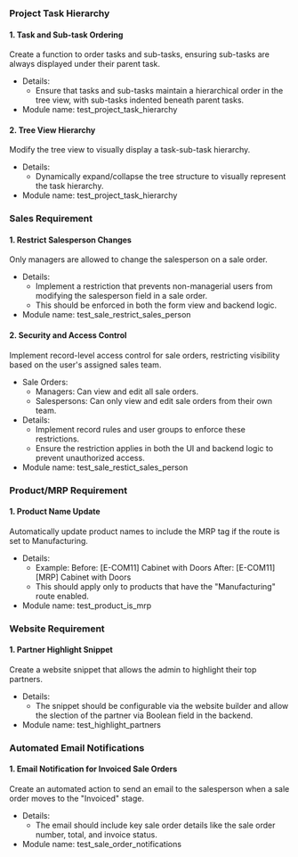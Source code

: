 ### Project Task Hierarchy
#### 1. Task and Sub-task Ordering
Create a function to order tasks and sub-tasks, ensuring sub-tasks are always displayed under their parent task.
- Details:
	- Ensure that tasks and sub-tasks maintain a hierarchical order in the tree view, with sub-tasks indented beneath parent tasks.
- Module name: test_project_task_hierarchy
#### 2. Tree View Hierarchy 
Modify the tree view to visually display a task-sub-task hierarchy.
- Details:
	- Dynamically expand/collapse the tree structure to visually represent the task hierarchy.
- Module name: test_project_task_hierarchy
### Sales Requirement
#### 1. Restrict Salesperson Changes
Only managers are allowed to change the salesperson on a sale order.
- Details:
	- Implement a restriction that prevents non-managerial users from modifying the salesperson field in a sale order.
	- This should be enforced in both the form view and backend logic.
- Module name: test_sale_restrict_sales_person
#### 2. Security and Access Control
Implement record-level access control for sale orders, restricting visibility based on the user's assigned sales team.
- Sale Orders:
	- Managers: Can view and edit all sale orders.
	- Salespersons: Can only view and edit sale orders from their own team.
- Details:
	- Implement record rules and user groups to enforce these restrictions.
	- Ensure the restriction applies in both the UI and backend logic to prevent unauthorized access.
- Module name: test_sale_restict_sales_person
### Product/MRP Requirement
#### 1. Product Name Update
Automatically update product names to include the MRP tag if the route is set to Manufacturing.
- Details:
	- Example:
Before: [E-COM11] Cabinet with Doors
After: [E-COM11][MRP] Cabinet with Doors
	- This should apply only to products that have the "Manufacturing" route enabled.
- Module name: test_product_is_mrp
### Website Requirement
#### 1. Partner Highlight Snippet
Create a website snippet that allows the admin to highlight their top partners.
- Details:
	- The snippet should be configurable via the website builder and allow the slection of the partner via Boolean field in the backend.
- Module name: test_highlight_partners
### Automated Email Notifications
#### 1. Email Notification for Invoiced Sale Orders
Create an automated action to send an email to the salesperson when a sale order moves to the "Invoiced" stage.
- Details:
	- The email should include key sale order details like the sale order number, total, and invoice status.
- Module name: test_sale_order_notifications

